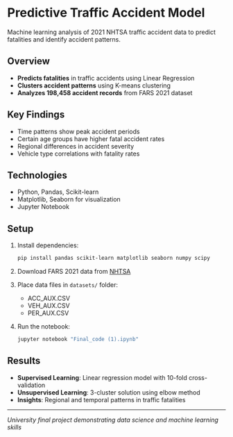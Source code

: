 # Predictive Traffic Accident Model

Machine learning analysis of 2021 NHTSA traffic accident data to predict fatalities and identify accident patterns.

## Overview

- **Predicts fatalities** in traffic accidents using Linear Regression
- **Clusters accident patterns** using K-means clustering  
- **Analyzes 198,458 accident records** from FARS 2021 dataset

## Key Findings

- Time patterns show peak accident periods
- Certain age groups have higher fatal accident rates
- Regional differences in accident severity
- Vehicle type correlations with fatality rates

## Technologies

- Python, Pandas, Scikit-learn
- Matplotlib, Seaborn for visualization
- Jupyter Notebook

## Setup

1. Install dependencies:
   ```bash
   pip install pandas scikit-learn matplotlib seaborn numpy scipy
   ```

2. Download FARS 2021 data from [NHTSA](https://www.nhtsa.gov/research-data/fatality-analysis-reporting-system-fars)

3. Place data files in `datasets/` folder:
   - ACC_AUX.CSV
   - VEH_AUX.CSV  
   - PER_AUX.CSV

4. Run the notebook:
   ```bash
   jupyter notebook "Final_code (1).ipynb"
   ```

## Results

- **Supervised Learning**: Linear regression model with 10-fold cross-validation
- **Unsupervised Learning**: 3-cluster solution using elbow method
- **Insights**: Regional and temporal patterns in traffic fatalities

---

*University final project demonstrating data science and machine learning skills*